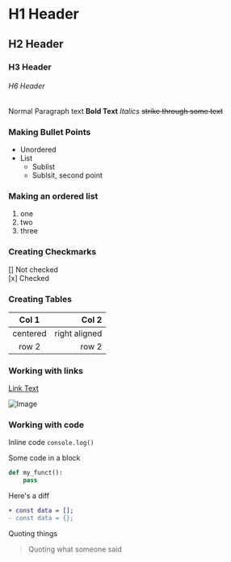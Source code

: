 # H1 Header
## H2 Header
### H3 Header
###### H6 Header

Normal Paragraph text
**Bold Text**
*Italics*
~~strike through some text~~  


### Making Bullet Points  
- Unordered
- List
  - Sublist
  - Sublsit, second point  


### Making an ordered list  
1. one
1. two
1. three  


### Creating Checkmarks
[] Not checked  
[x] Checked


### Creating Tables  
| Col 1 | Col 2 |
|:---:|---:|
|centered | right aligned |
| row 2 | row 2 |


### Working with links  
[Link Text](https://google.com)  

![Image](https://url.com)  


### Working with code
Inline code ```console.log()```

Some code in a block
```python
def my_funct():
    pass
```

Here's a diff
```diff
+ const data = [];
- const data = {};
```

Quoting things
> Quoting what someone said  


